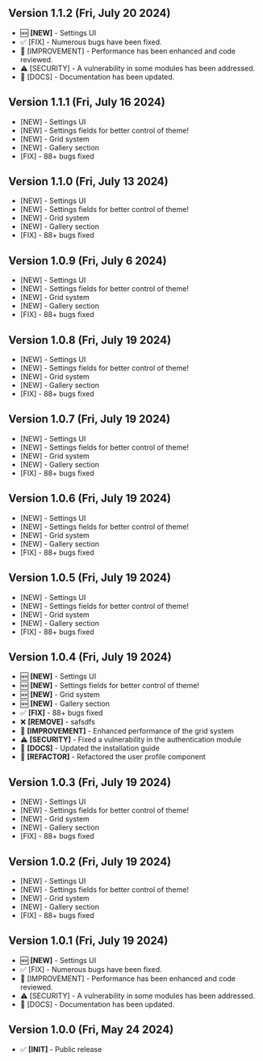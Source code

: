 ## Version 1.1.2 (Fri, July 20 2024)

-   🆕 **[NEW]** - Settings UI
-   ✅ [FIX] - Numerous bugs have been fixed.
-   🚀 [IMPROVEMENT] - Performance has been enhanced and code reviewed.
-   ⚠️ [SECURITY] - A vulnerability in some modules has been addressed.
-   📜 [DOCS] - Documentation has been updated.

## Version 1.1.1 (Fri, July 16 2024)

-   [NEW] - Settings UI
-   [NEW] - Settings fields for better control of theme!
-   [NEW] - Grid system
-   [NEW] - Gallery section
-   [FIX] - 88+ bugs fixed

## Version 1.1.0 (Fri, July 13 2024)

-   [NEW] - Settings UI
-   [NEW] - Settings fields for better control of theme!
-   [NEW] - Grid system
-   [NEW] - Gallery section
-   [FIX] - 88+ bugs fixed

## Version 1.0.9 (Fri, July 6 2024)

-   [NEW] - Settings UI
-   [NEW] - Settings fields for better control of theme!
-   [NEW] - Grid system
-   [NEW] - Gallery section
-   [FIX] - 88+ bugs fixed

## Version 1.0.8 (Fri, July 19 2024)

-   [NEW] - Settings UI
-   [NEW] - Settings fields for better control of theme!
-   [NEW] - Grid system
-   [NEW] - Gallery section
-   [FIX] - 88+ bugs fixed

## Version 1.0.7 (Fri, July 19 2024)

-   [NEW] - Settings UI
-   [NEW] - Settings fields for better control of theme!
-   [NEW] - Grid system
-   [NEW] - Gallery section
-   [FIX] - 88+ bugs fixed

## Version 1.0.6 (Fri, July 19 2024)

-   [NEW] - Settings UI
-   [NEW] - Settings fields for better control of theme!
-   [NEW] - Grid system
-   [NEW] - Gallery section
-   [FIX] - 88+ bugs fixed

## Version 1.0.5 (Fri, July 19 2024)

-   [NEW] - Settings UI
-   [NEW] - Settings fields for better control of theme!
-   [NEW] - Grid system
-   [NEW] - Gallery section
-   [FIX] - 88+ bugs fixed

## Version 1.0.4 (Fri, July 19 2024)

-   🆕 **[NEW]** - Settings UI
-   🆕 **[NEW]** - Settings fields for better control of theme!
-   🆕 **[NEW]** - Grid system
-   🆕 **[NEW]** - Gallery section
-   ✅ **[FIX]** - 88+ bugs fixed
-   ❌ **[REMOVE]** - safsdfs
-   🚀 **[IMPROVEMENT]** - Enhanced performance of the grid system
-   ⚠️ **[SECURITY]** - Fixed a vulnerability in the authentication module
-   📜 **[DOCS]** - Updated the installation guide
-   🔄 **[REFACTOR]** - Refactored the user profile component

## Version 1.0.3 (Fri, July 19 2024)

-   [NEW] - Settings UI
-   [NEW] - Settings fields for better control of theme!
-   [NEW] - Grid system
-   [NEW] - Gallery section
-   [FIX] - 88+ bugs fixed

## Version 1.0.2 (Fri, July 19 2024)

-   [NEW] - Settings UI
-   [NEW] - Settings fields for better control of theme!
-   [NEW] - Grid system
-   [NEW] - Gallery section
-   [FIX] - 88+ bugs fixed

## Version 1.0.1 (Fri, July 19 2024)

-   🆕 **[NEW]** - Settings UI
-   ✅ [FIX] - Numerous bugs have been fixed.
-   🚀 [IMPROVEMENT] - Performance has been enhanced and code reviewed.
-   ⚠️ [SECURITY] - A vulnerability in some modules has been addressed.
-   📜 [DOCS] - Documentation has been updated.

## Version 1.0.0 (Fri, May 24 2024)

-   ✅ **[INIT]** - Public release
